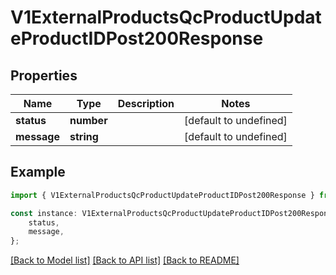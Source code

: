 # V1ExternalProductsQcProductUpdateProductIDPost200Response


## Properties

Name | Type | Description | Notes
------------ | ------------- | ------------- | -------------
**status** | **number** |  | [default to undefined]
**message** | **string** |  | [default to undefined]

## Example

```typescript
import { V1ExternalProductsQcProductUpdateProductIDPost200Response } from './api';

const instance: V1ExternalProductsQcProductUpdateProductIDPost200Response = {
    status,
    message,
};
```

[[Back to Model list]](../README.md#documentation-for-models) [[Back to API list]](../README.md#documentation-for-api-endpoints) [[Back to README]](../README.md)
